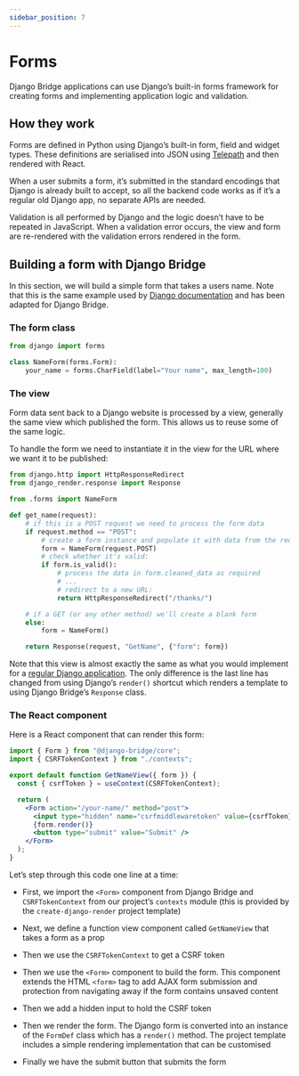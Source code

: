 ```yaml
---
sidebar_position: 7
---
```


# Forms

Django Bridge applications can use Django’s built-in forms framework for creating forms and implementing application logic and validation.

## How they work

Forms are defined in Python using Django’s built-in form, field and widget types.
These definitions are serialised into JSON using [Telepath](https://wagtail.github.io/telepath/) and then rendered with React.

When a user submits a form, it’s submitted in the standard encodings that Django is already built to accept, so all the backend code works as if it’s a regular old Django app, no separate APIs are needed.

Validation is all performed by Django and the logic doesn’t have to be repeated in JavaScript. When a validation error occurs, the view and form are re-rendered with the validation errors rendered in the form.

## Building a form with Django Bridge

In this section, we will build a simple form that takes a users name. Note that this is the same example used by [Django documentation](https://docs.djangoproject.com/en/5.0/topics/forms/#building-a-form-in-django) and has been adapted for Django Bridge.

### The form class

```python
from django import forms

class NameForm(forms.Form):
    your_name = forms.CharField(label="Your name", max_length=100)
```

### The view

Form data sent back to a Django website is processed by a view, generally the same view which published the form. This allows us to reuse some of the same logic.

To handle the form we need to instantiate it in the view for the URL where we want it to be published:

```python
from django.http import HttpResponseRedirect
from django_render.response import Response

from .forms import NameForm

def get_name(request):
    # if this is a POST request we need to process the form data
    if request.method == "POST":
        # create a form instance and populate it with data from the request:
        form = NameForm(request.POST)
        # check whether it's valid:
        if form.is_valid():
            # process the data in form.cleaned_data as required
            # ...
            # redirect to a new URL:
            return HttpResponseRedirect("/thanks/")

    # if a GET (or any other method) we'll create a blank form
    else:
        form = NameForm()

    return Response(request, "GetName", {"form": form})
```

Note that this view is almost exactly the same as what you would implement for a [regular Django application](https://docs.djangoproject.com/en/5.0/topics/forms/#the-view).
The only difference is the last line has changed from using Django’s ``render()`` shortcut which renders a template to using Django Bridge’s ``Response`` class.

### The React component

Here is a React component that can render this form:

```jsx
import { Form } from "@django-bridge/core";
import { CSRFTokenContext } from "./contexts";

export default function GetNameView({ form }) {
  const { csrfToken } = useContext(CSRFTokenContext);

  return (
    <Form action="/your-name/" method="post">
      <input type="hidden" name="csrfmiddlewaretoken" value={csrfToken} />
      {form.render()}
      <button type="submit" value="Submit" />
    </Form>
  );
}
```

Let’s step through this code one line at a time:

- First, we import the ``<Form>`` component from Django Bridge and `CSRFTokenContext` from our project’s ``contexts`` module (this is provided by the ``create-django-render`` project template)

- Next, we define a function view component called ``GetNameView`` that takes a form as a prop

- Then we use the ``CSRFTokenContext`` to get a CSRF token

- Then we use the ``<Form>`` component to build the form. This component extends the HTML ``<form>`` tag to add AJAX form submission and protection from navigating away if the form contains unsaved content <!-- See “dirty form protection” -->

- Then we add a hidden input to hold the CSRF token

- Then we render the form. The Django form is converted into an instance of the ``FormDef`` class which has a ``render()`` method. The project template includes a simple rendering implementation that can be customised <!-- See “Python object in React” for more information on how this mechanism works -->

- Finally we have the submit button that submits the form
